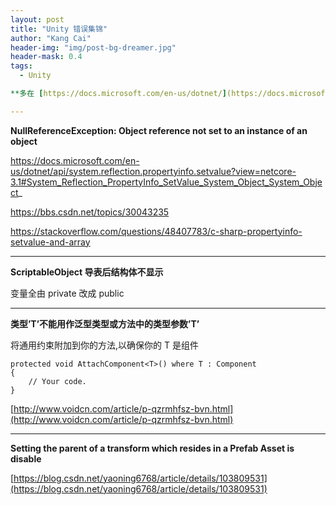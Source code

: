 ```yaml
---
layout: post
title: "Unity 错误集锦"
author: "Kang Cai"
header-img: "img/post-bg-dreamer.jpg"
header-mask: 0.4
tags:
  - Unity

**多在 [https://docs.microsoft.com/en-us/dotnet/](https://docs.microsoft.com/en-us/dotnet/) 里找答案**

---
```


**NullReferenceException: Object reference not set to an instance of an object**

https://docs.microsoft.com/en-us/dotnet/api/system.reflection.propertyinfo.setvalue?view=netcore-3.1#System_Reflection_PropertyInfo_SetValue_System_Object_System_Object_

https://bbs.csdn.net/topics/30043235

https://stackoverflow.com/questions/48407783/c-sharp-propertyinfo-setvalue-and-array

---

**ScriptableObject 导表后结构体不显示**

变量全由 private 改成 public

---

**类型’T’不能用作泛型类型或方法中的类型参数’T’**

将通用约束附加到你的方法,以确保你的 T 是组件

```buildoutcfg
protected void AttachComponent<T>() where T : Component
{
    // Your code.
}
```

[http://www.voidcn.com/article/p-qzrmhfsz-bvn.html](http://www.voidcn.com/article/p-qzrmhfsz-bvn.html)

---

**Setting the parent of a transform which resides in a Prefab Asset is disable**

[https://blog.csdn.net/yaoning6768/article/details/103809531](https://blog.csdn.net/yaoning6768/article/details/103809531)
